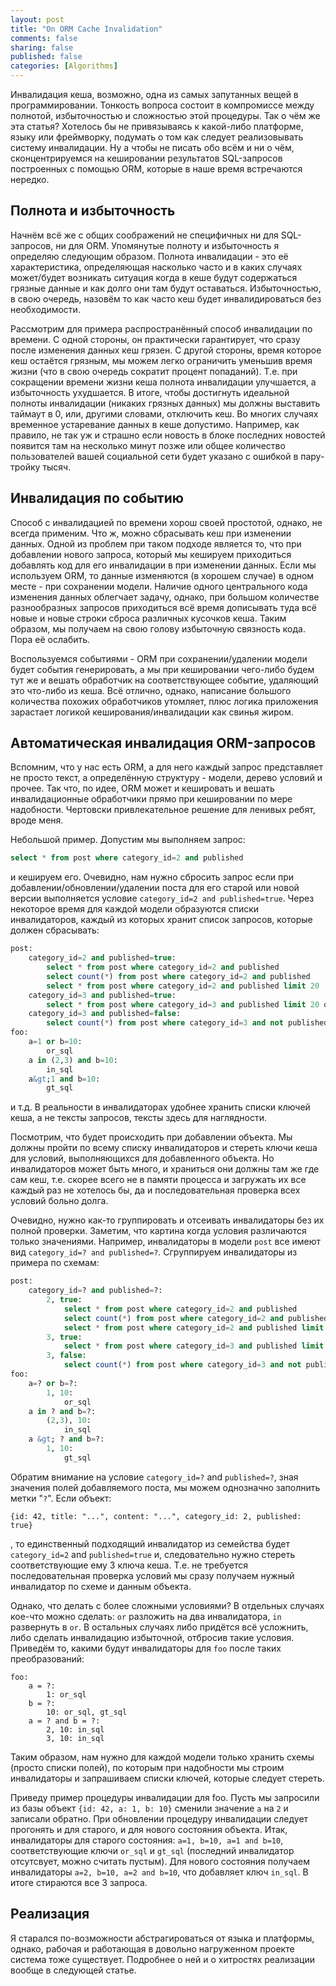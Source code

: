 ```yaml
---
layout: post
title: "On ORM Cache Invalidation"
comments: false
sharing: false
published: false
categories: [Algorithms]
---
```


Инвалидация кеша, возможно, одна из самых запутанных вещей в программировании. Тонкость вопроса состоит в компромиссе между полнотой, избыточностью и сложностью этой процедуры. Так о чём же эта статья? Хотелось бы не привязываясь к какой-либо платформе, языку или фреймворку, подумать о том как следует реализовывать систему инвалидации. Ну а чтобы не писать обо всём и ни о чём, сконцентрируемся на кешировании результатов SQL-запросов построенных с помощью ORM, которые в наше время встречаются нередко.

<!--more-->

## Полнота и избыточность

Начнём всё же с общих соображений не специфичных ни для SQL-запросов, ни для ORM. Упомянутые полноту и избыточность я определяю следующим образом. Полнота инвалидации - это её характеристика, определяющая насколько часто и в каких случаях может/будет возникать ситуация когда в кеше будут содержаться грязные данные и как долго они там будут оставаться. Избыточностью, в свою очередь, назовём то как часто кеш будет инвалидироваться без необходимости.

Рассмотрим для примера распространённый способ инвалидации по времени. С одной стороны, он практически гарантирует, что сразу после изменения данных кеш грязен. С другой стороны, время которое кеш остаётся грязным, мы можем легко ограничить уменьшив время жизни (что в свою очередь сократит процент попаданий). Т.е. при сокращении времени жизни кеша полнота инвалидации улучшается, а избыточность ухудшается. В итоге, чтобы достигнуть идеальной полноты инвалидации (никаких грязных данных) мы должны выставить таймаут в 0, или, другими словами, отключить кеш. Во многих случаях временное устаревание данных в кеше допустимо. Например, как правило, не так уж и страшно если новость в блоке последних новостей появится там на несколько минут позже или общее количество пользователей вашей социальной сети будет указано с ошибкой в пару-тройку тысяч.


## Инвалидация по событию

Способ с инвалидацией по времени хорош своей простотой, однако, не всегда применим. Что ж, можно сбрасывать кеш при изменении данных. Одной из проблем при таком подходе является то, что при добавлении нового запроса, который мы кешируем приходиться добавлять код для его инвалидации в при изменении данных. Если мы используем ORM, то данные изменяются (в хорошем случае) в одном месте - при сохранении модели. Наличие одного центрального кода изменения данных облегчает задачу, однако, при большом количестве разнообразных запросов приходиться всё время дописывать туда всё новые и новые строки сброса различных кусочков кеша. Таким образом, мы получаем на свою голову избыточную связность кода. Пора её ослабить.

Воспользуемся событиями - ORM при сохранении/удалении модели будет события генерировать, а мы при кешировании чего-либо будем тут же и вешать обработчик на соответствующее событие, удаляющий это что-либо из кеша. Всё отлично, однако, написание большого количества похожих обработчиков утомляет, плюс логика приложения зарастает логикой кеширования/инвалидации как свинья жиром.


## Автоматическая инвалидация ORM-запросов

Вспомним, что у нас есть ORM, а для него каждый запрос представляет не просто текст, а определённую структуру - модели, дерево условий и прочее. Так что, по идее, ORM может и кешировать и вешать инвалидационные обработчики прямо при кешировании по мере надобности. Чертовски привлекательное решение для ленивых ребят, вроде меня.

Небольшой пример. Допустим мы выполняем запрос:

``` sql
select * from post where category_id=2 and published
```

и кешируем его. Очевидно, нам нужно сбросить запрос если при добавлении/обновлении/удалении поста для его старой или новой версии выполняется условие `category_id=2 and published=true`. Через некоторое время для каждой модели образуются списки инвалидаторов, каждый из которых хранит список запросов, которые должен сбрасывать:

``` sql
post:
    category_id=2 and published=true:
        select * from post where category_id=2 and published
        select count(*) from post where category_id=2 and published
        select * from post where category_id=2 and published limit 20
    category_id=3 and published=true:
        select * from post where category_id=3 and published limit 20 offset 20
    category_id=3 and published=false:
        select count(*) from post where category_id=3 and not published
foo:
    a=1 or b=10:
        or_sql
    a in (2,3) and b=10:
        in_sql
    a&gt;1 and b=10:
        gt_sql
```

и т.д. В реальности в инвалидаторах удобнее хранить списки ключей кеша, а не тексты запросов, тексты здесь для наглядности.

Посмотрим, что будет происходить при добавлении объекта. Мы должны пройти по всему списку инвалидаторов и стереть ключи кеша для условий, выполняющихся для добавленного объекта. Но инвалидаторов может быть много, и храниться они должны там же где сам кеш, т.е. скорее всего не в памяти процесса и загружать их все каждый раз не хотелось бы, да и последовательная проверка всех условий больно долга.

Очевидно, нужно как-то группировать и отсеивать инвалидаторы без их полной проверки. Заметим, что картина когда условия различаются только значениями. Например, инвалидаторы в модели `post` все имеют вид `category_id=? and published=?`. Сгруппируем инвалидаторы из примера по схемам:

``` sql
post:
    category_id=? and published=?:
        2, true:
            select * from post where category_id=2 and published
            select count(*) from post where category_id=2 and published
            select * from post where category_id=2 and published limit 20
        3, true:
            select * from post where category_id=3 and published limit 20 offset 20
        3, false:
            select count(*) from post where category_id=3 and not published
foo:
    a=? or b=?:
        1, 10:
            or_sql
    a in ? and b=?:
        (2,3), 10:
            in_sql
    a &gt; ? and b=?:
        1, 10:
            gt_sql
```

Обратим внимание на условие `category_id=?` and `published=?`, зная значения полей добавляемого поста, мы можем однозначно заполнить метки "`?`". Если объект:

```
{id: 42, title: "...", content: "...", category_id: 2, published: true}
```

, то единственный подходящий инвалидатор из семейства будет `category_id=2` and `published=true` и, следовательно нужно стереть соответствующие ему 3 ключа кеша. Т.е. не требуется последовательная проверка условий мы сразу получаем нужный инвалидатор по схеме и данным объекта.

Однако, что делать с более сложными условиями? В отдельных случаях кое-что можно сделать: `or` разложить на два инвалидатора, `in` развернуть в `or`. В остальных случаях либо придётся всё усложнить, либо сделать инвалидацию избыточной, отбросив такие условия. Приведём то, какими будут инвалидаторы для `foo` после таких преобразований:

```
foo:
    a = ?:
        1: or_sql
    b = ?:
        10: or_sql, gt_sql
    a = ? and b = ?:
        2, 10: in_sql
        3, 10: in_sql
```

Таким образом, нам нужно для каждой модели только хранить схемы (просто списки полей), по которым при надобности мы строим инвалидаторы и запрашиваем списки ключей, которые следует стереть.

Приведу пример процедуры инвалидации для foo. Пусть мы запросили из базы объект `{id: 42, a: 1, b: 10}` сменили значение `a` на `2` и записали обратно. При обновлении процедуру инвалидации следует прогонять и для старого, и для нового состояния объекта. Итак, инвалидаторы для старого состояния: `a=1, b=10, a=1 and b=10`, соответствующие ключи `or_sql` и `gt_sql` (последний инвалидатор отсутсвует, можно считать пустым). Для нового состояния получаем инвалидаторы `a=2, b=10, a=2 and b=10`, что добавляет ключ `in_sql`. В итоге стираются все 3 запроса.



## Реализация

Я старался по-возможности абстрагироваться от языка и платформы, однако, рабочая и работающая в довольно нагруженном проекте система тоже существует. Подробнее о ней и о хитростях реализации вообще в следующей статье.
